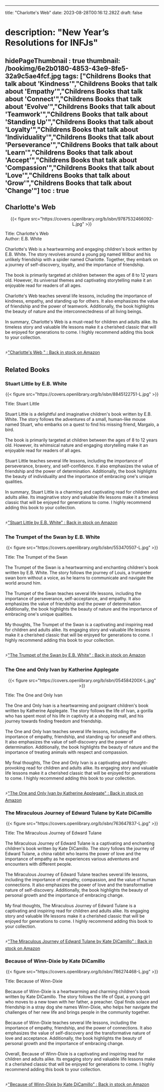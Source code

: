 
---
title: "Charlotte's Web"
date: 2023-08-28T00:16:12.282Z
draft: false
# description: "New Year’s Resolutions for INFJs"
hidePageThumbnail : true
thumbnail: /bookimg/6e2b0180-4853-43e9-8fe5-32a9c5ae4fcf.jpg
tags: ["Childrens Books that talk about 'Kindness'","Childrens Books that talk about 'Empathy'","Childrens Books that talk about 'Connect'","Childrens Books that talk about 'Evolve'","Childrens Books that talk about 'Teamwork'","Childrens Books that talk about 'Standing Up'","Childrens Books that talk about 'Loyalty'","Childrens Books that talk about 'Individuality'","Childrens Books that talk about 'Perseverance'","Childrens Books that talk about 'Learn'","Childrens Books that talk about 'Accept'","Childrens Books that talk about 'Compassion'","Childrens Books that talk about 'Love'","Childrens Books that talk about 'Grow'","Childrens Books that talk about 'Change'"]
toc : true
---
## Charlotte's Web 

<center>
{{< figure src="https://covers.openlibrary.org/b/isbn/9787532466092-L.jpg" >}}
</center>

Title: Charlotte's Web</br>
Author: E.B. White</br></br>
Charlotte's Web is a heartwarming and engaging children's book written by E.B. White. The story revolves around a young pig named Wilbur and his unlikely friendship with a spider named Charlotte. Together, they embark on a journey of self-discovery, loyalty, and the importance of friendship.</br></br>
The book is primarily targeted at children between the ages of 8 to 12 years old. However, its universal themes and captivating storytelling make it an enjoyable read for readers of all ages.</br></br>
Charlotte's Web teaches several life lessons, including the importance of kindness, empathy, and standing up for others. It also emphasizes the value of friendship and the power of teamwork. Additionally, the book highlights the beauty of nature and the interconnectedness of all living beings.</br></br>
In summary, Charlotte's Web is a must-read for children and adults alike. Its timeless story and valuable life lessons make it a cherished classic that will be enjoyed for generations to come. I highly recommend adding this book to your collection.</br></br>

<p>⚡<a id="aflink" href="https://www.amazon.com/gp/search?ie=UTF8&tag=klayu00-20&linkCode=ur2&linkId=6639bed89a8ad8dd2705e40644eb43d3&camp=1789&creative=9325&index=books&keywords=Charlotte's Web " class="one" target="_blank" title='"Charlotte's Web " : Back in stock on Amazon'>"Charlotte's Web " : Back in stock on Amazon</a></p>

## Related Books
### Stuart Little by E.B. White
<center>
{{< figure src="https://covers.openlibrary.org/b/isbn/8845122751-L.jpg" >}}
</center>

Title: Stuart Little</br></br>
Stuart Little is a delightful and imaginative children's book written by E.B. White. The story follows the adventures of a small, human-like mouse named Stuart, who embarks on a quest to find his missing friend, Margalo, a bird.</br></br>
The book is primarily targeted at children between the ages of 8 to 12 years old. However, its whimsical nature and engaging storytelling make it an enjoyable read for readers of all ages.</br></br>
Stuart Little teaches several life lessons, including the importance of perseverance, bravery, and self-confidence. It also emphasizes the value of friendship and the power of determination. Additionally, the book highlights the beauty of individuality and the importance of embracing one's unique qualities.</br></br>
In summary, Stuart Little is a charming and captivating read for children and adults alike. Its imaginative story and valuable life lessons make it a timeless classic that will be enjoyed for generations to come. I highly recommend adding this book to your collection.</br></br>

<p>⚡<a id="aflink" href="https://www.amazon.com/gp/search?ie=UTF8&tag=klayu00-20&linkCode=ur2&linkId=6639bed89a8ad8dd2705e40644eb43d3&camp=1789&creative=9325&index=books&keywords=Stuart Little by E.B. White" class="one" target="_blank" title='"Stuart Little by E.B. White" : Back in stock on Amazon'>"Stuart Little by E.B. White" : Back in stock on Amazon</a></p>

### The Trumpet of the Swan by E.B. White
<center>
{{< figure src="https://covers.openlibrary.org/b/isbn/553470507-L.jpg" >}}
</center>

Title: The Trumpet of the Swan</br></br>
The Trumpet of the Swan is a heartwarming and enchanting children's book written by E.B. White. The story follows the journey of Louis, a trumpeter swan born without a voice, as he learns to communicate and navigate the world around him.</br></br>
The Trumpet of the Swan teaches several life lessons, including the importance of perseverance, self-acceptance, and empathy. It also emphasizes the value of friendship and the power of determination. Additionally, the book highlights the beauty of nature and the importance of embracing one's unique qualities.</br></br>
My thoughts, The Trumpet of the Swan is a captivating and inspiring read for children and adults alike. Its engaging story and valuable life lessons make it a cherished classic that will be enjoyed for generations to come. I highly recommend adding this book to your collection.</br></br>

<p>⚡<a id="aflink" href="https://www.amazon.com/gp/search?ie=UTF8&tag=klayu00-20&linkCode=ur2&linkId=6639bed89a8ad8dd2705e40644eb43d3&camp=1789&creative=9325&index=books&keywords=The Trumpet of the Swan by E.B. White" class="one" target="_blank" title='"The Trumpet of the Swan by E.B. White" : Back in stock on Amazon'>"The Trumpet of the Swan by E.B. White" : Back in stock on Amazon</a></p>

### The One and Only Ivan by Katherine Applegate
<center>
{{< figure src="https://covers.openlibrary.org/b/isbn/054584200X-L.jpg" >}}
</center>

Title: The One and Only Ivan</br></br>
The One and Only Ivan is a heartwarming and poignant children's book written by Katherine Applegate. The story follows the life of Ivan, a gorilla who has spent most of his life in captivity at a shopping mall, and his journey towards finding freedom and friendship.</br></br>
The One and Only Ivan teaches several life lessons, including the importance of empathy, friendship, and standing up for oneself and others. It also emphasizes the value of self-discovery and the power of determination. Additionally, the book highlights the beauty of nature and the importance of treating animals with respect and compassion.</br></br>
My final thoughts, The One and Only Ivan is a captivating and thought-provoking read for children and adults alike. Its engaging story and valuable life lessons make it a cherished classic that will be enjoyed for generations to come. I highly recommend adding this book to your collection.</br></br>

<p>⚡<a id="aflink" href="https://www.amazon.com/gp/search?ie=UTF8&tag=klayu00-20&linkCode=ur2&linkId=6639bed89a8ad8dd2705e40644eb43d3&camp=1789&creative=9325&index=books&keywords=The One and Only Ivan by Katherine Applegate" class="one" target="_blank" title='"The One and Only Ivan by Katherine Applegate" : Back in stock on Amazon'>"The One and Only Ivan by Katherine Applegate" : Back in stock on Amazon</a></p>

### The Miraculous Journey of Edward Tulane by Kate DiCamillo
<center>
{{< figure src="https://covers.openlibrary.org/b/isbn/763647837-L.jpg" >}}
</center>

Title: The Miraculous Journey of Edward Tulane</br></br>
The Miraculous Journey of Edward Tulane is a captivating and enchanting children's book written by Kate DiCamillo. The story follows the journey of Edward Tulane, a china rabbit who learns the power of love and the importance of empathy as he experiences various adventures and encounters with different people.</br></br>
The Miraculous Journey of Edward Tulane teaches several life lessons, including the importance of empathy, compassion, and the value of human connections. It also emphasizes the power of love and the transformative nature of self-discovery. Additionally, the book highlights the beauty of personal growth and the importance of embracing change.</br></br>
My final thoughts, The Miraculous Journey of Edward Tulane is a captivating and inspiring read for children and adults alike. Its engaging story and valuable life lessons make it a cherished classic that will be enjoyed for generations to come. I highly recommend adding this book to your collection.</br></br>

<p>⚡<a id="aflink" href="https://www.amazon.com/gp/search?ie=UTF8&tag=klayu00-20&linkCode=ur2&linkId=6639bed89a8ad8dd2705e40644eb43d3&camp=1789&creative=9325&index=books&keywords=The Miraculous Journey of Edward Tulane by Kate DiCamillo" class="one" target="_blank" title='"The Miraculous Journey of Edward Tulane by Kate DiCamillo" : Back in stock on Amazon'>"The Miraculous Journey of Edward Tulane by Kate DiCamillo" : Back in stock on Amazon</a></p>

### Because of Winn-Dixie by Kate DiCamillo
<center>
{{< figure src="https://covers.openlibrary.org/b/isbn/786274468-L.jpg" >}}
</center>

Title: Because of Winn-Dixie</br></br>
Because of Winn-Dixie is a heartwarming and charming children's book written by Kate DiCamillo. The story follows the life of Opal, a young girl who moves to a new town with her father, a preacher. Opal finds solace and friendship in a stray dog she names Winn-Dixie, who helps her navigate the challenges of her new life and brings people in the community together.</br></br>
Because of Winn-Dixie teaches several life lessons, including the importance of empathy, friendship, and the power of connections. It also emphasizes the value of self-discovery and the transformative nature of love and acceptance. Additionally, the book highlights the beauty of personal growth and the importance of embracing change.</br></br>
Overall, Because of Winn-Dixie is a captivating and inspiring read for children and adults alike. Its engaging story and valuable life lessons make it a cherished classic that will be enjoyed for generations to come. I highly recommend adding this book to your collection.</br></br>

<p>⚡<a id="aflink" href="https://www.amazon.com/gp/search?ie=UTF8&tag=klayu00-20&linkCode=ur2&linkId=6639bed89a8ad8dd2705e40644eb43d3&camp=1789&creative=9325&index=books&keywords=Because of Winn-Dixie by Kate DiCamillo" class="one" target="_blank" title='"Because of Winn-Dixie by Kate DiCamillo" : Back in stock on Amazon'>"Because of Winn-Dixie by Kate DiCamillo" : Back in stock on Amazon</a></p>
